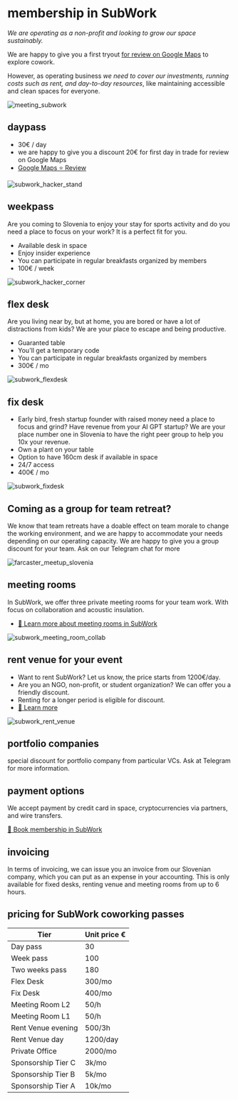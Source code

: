 # membership in SubWork

_We are operating as a non-profit and looking to grow our space sustainably._

We are happy to give you a first tryout [for review on Google Maps](https://g.page/r/CWs7EEKFN9-zEBE/review) to explore cowork. 

However, as operating business _we need to cover our investments, running costs such as rent, and day-to-day resources_, like maintaining accessible and clean spaces for everyone.

![meeting_subwork](pics/subwork_meeting.png.webp)

daypass
---
- 30€ / day
- we are happy to give you a discount 20€ for first day in trade for review on Google Maps
- [Google Maps ⭐️ Review](https://g.page/r/CWs7EEKFN9-zEBE/review)

![subwork_hacker_stand](pics/subwork_hacker_stand.png.webp)

weekpass
---
Are you coming to Slovenia to enjoy your stay for sports activity and do you need a place to focus on your work? It is a perfect fit for you. 
- Available desk in space
- Enjoy insider experience
- You can participate in regular breakfasts organized by members
- 100€ / week

![subwork_hacker_corner](pics/subwork_hacker_zoom.png.webp)

flex desk
---
Are you living near by, but at home, you are bored or have a lot of distractions from kids? We are your place to escape and being productive.
- Guaranted table
- You'll get a temporary code
- You can participate in regular breakfasts organized by members
- 300€ / mo

![subwork_flexdesk](pics/subwork_flexdesk.jpeg)

fix desk
---
- Early bird, fresh startup founder with raised money need a place to focus and grind? Have revenue from your AI GPT startup? We are your place number one in Slovenia to have the right peer group to help you 10x your revenue.
- Own a plant on your table
- Option to have 160cm desk if available in space
- 24/7 access
- 400€ / mo

![subwork_fixdesk](pics/subwork_fixdesk.jpeg)

Coming as a group for team retreat?
---
We know that team retreats have a doable effect on team morale to change the working environment, and we are happy to accommodate your needs depending on our operating capacity. We are happy to give you a group discount for your team. 
Ask on our Telegram chat for more

![farcaster_meetup_slovenia](pics/subwork_farcaster_meetup.webp)

meeting rooms
---
In SubWork, we offer three private meeting rooms for your team work. With focus on collaboration and acoustic insulation.
- [📖 Learn more about meeting rooms in SubWork](./book-meeting-room-bled.md)

![subwork_meeting_room_collab](pics/subwork_meeting_collab.png.webp)

rent venue for your event
---

- Want to rent SubWork? Let us know, the price starts from 1200€/day. 
- Are you an NGO, non-profit, or student organization? We can offer you a friendly discount.
- Renting for a longer period is eligible for discount.
- [📖 Learn more](./rent-subwork-venue-in-bled.md)

![subwork_rent_venue](pics/subwork_venue.png.webp)

portfolio companies
---
special discount for portfolio company from particular VCs. Ask at Telegram for more information. 

payment options
---
We accept payment by credit card in space, cryptocurrencies via partners, and wire transfers. 

[📖 Book membership in SubWork](./book-subwork.md)

invoicing
---
In terms of invoicing, we can issue you an invoice from our Slovenian company, which you can put as an expense in your accounting. This is only available for fixed desks, renting venue and meeting rooms from up to 6 hours.

pricing for SubWork coworking passes
---

| Tier | Unit price € | 
| --- | --- | 
| Day pass | 30 
| Week pass | 100 
| Two weeks pass | 180 
| Flex Desk | 300/mo 
| Fix Desk | 400/mo
| Meeting Room L2 | 50/h 
| Meeting Room L1 | 50/h
| Rent Venue evening | 500/3h
| Rent Venue day | 1200/day
| Private Office | 2000/mo
| Sponsorship Tier C | 3k/mo
| Sponsorship Tier B | 5k/mo
| Sponsorship Tier A | 10k/mo 
